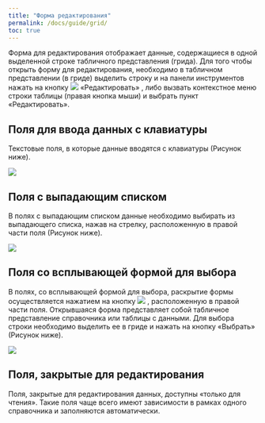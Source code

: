 ```yaml
---
title: "Форма редактирования"
permalink: /docs/guide/grid/
toc: true
---
```


Форма для редактирования отображает данные, содержащиеся в одной выделенной строке табличного представления (грида).
Для того чтобы открыть форму для редактирования, необходимо в табличном представлении (в гриде) выделить строку и на панели инструментов нажать на кнопку ![](../../images/redikt.png) «Редактировать» , либо вызвать контекстное меню строки таблицы (правая кнопка мыши) и выбрать пункт «Редактировать».

## Поля для ввода данных с клавиатуры

Текстовые поля, в которые данные вводятся с клавиатуры (Рисунок ниже).

![](../../images/redikt1.png)

## Поля с выпадающим списком

В полях с выпадающим списком данные необходимо выбирать из выпадающего списка, нажав на стрелку, расположенную в правой части поля (Рисунок ниже).

![](../../images/redikt2.png)

## Поля со всплывающей формой для выбора

В полях, со всплывающей формой для выбора, раскрытие формы осуществляется нажатием на кнопку ![](../../images/redikt3.png) , расположенную в правой части поля.
Открывшаяся форма представляет собой табличное представление справочника или таблицы с данными. Для выбора строки необходимо выделить ее в гриде и нажать на кнопку «Выбрать» (Рисунок ниже).

![](../../images/redikt4.png)

## Поля, закрытые для редактирования

Поля, закрытые для редактирования данных, доступны «только для чтения». Такие поля чаще всего имеют зависимости в рамках одного справочника и заполняются автоматически.
